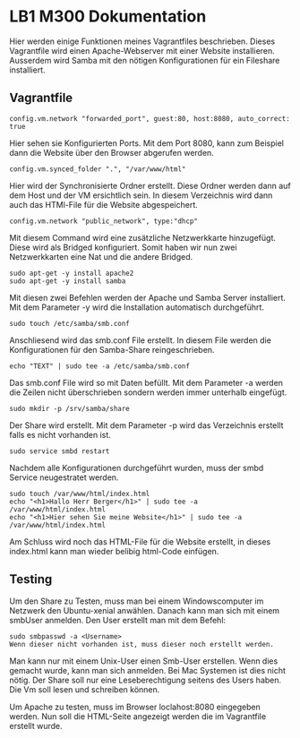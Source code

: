 # LB1 M300 Dokumentation

Hier werden einige Funktionen meines Vagrantfiles beschrieben. Dieses Vagrantfile wird einen Apache-Webserver mit einer Website installieren. Ausserdem wird Samba mit den nötigen Konfigurationen für ein Fileshare installiert.

## Vagrantfile
```
config.vm.network "forwarded_port", guest:80, host:8080, auto_correct: true
```

Hier sehen sie Konfigurierten Ports. Mit dem Port 8080, kann zum Beispiel dann die Website über den Browser abgerufen werden.
```
config.vm.synced_folder ".", "/var/www/html"
```

Hier wird der Synchronisierte Ordner erstellt. Diese Ordner werden dann auf dem Host und der VM ersichtlich sein. In diesem Verzeichnis wird dann auch das HTMl-File für die Website abgespeichert.
```
config.vm.network "public_network", type:"dhcp"
```

Mit diesem Command wird eine zusätzliche Netzwerkkarte hinzugefügt. Diese wird als Bridged konfiguriert. Somit haben wir nun zwei Netzwerkkarten eine Nat und die andere Bridged.
```
sudo apt-get -y install apache2
sudo apt-get -y install samba
```

Mit diesen zwei Befehlen werden der Apache und Samba Server installiert. Mit dem Parameter -y wird die Installation automatisch durchgeführt.
```
sudo touch /etc/samba/smb.conf
```

Anschliesend wird das smb.conf File erstellt. In diesem File werden die Konfigurationen für den Samba-Share reingeschrieben.
```
echo "TEXT" | sudo tee -a /etc/samba/smb.conf
```

Das smb.conf File wird so mit Daten befüllt. Mit dem Parameter -a werden die Zeilen nicht überschrieben sondern werden immer unterhalb eingefügt.
```
sudo mkdir -p /srv/samba/share
```
Der Share wird erstellt. Mit dem Parameter -p wird das Verzeichnis erstellt falls es nicht vorhanden ist.
```
sudo service smbd restart
```

Nachdem alle Konfigurationen durchgeführt wurden, muss der smbd Service neugestratet werden.
```
sudo touch /var/www/html/index.html
echo "<h1>Hallo Herr Berger</h1>" | sudo tee -a /var/www/html/index.html
echo "<h1>Hier sehen Sie meine Website</h1>" | sudo tee -a /var/www/html/index.html
```

Am Schluss wird noch das HTML-File für die Website erstellt, in dieses index.html kann man wieder belibig html-Code einfügen.

## Testing

Um den Share zu Testen, muss man bei einem Windowscomputer im Netzwerk den Ubuntu-xenial anwählen. Danach kann man sich mit einem smbUser anmelden. Den User erstellt man mit dem Befehl:
```
sudo smbpasswd -a <Username>
Wenn dieser nicht vorhanden ist, muss dieser noch erstellt werden.
```
Man kann nur mit einem Unix-User einen Smb-User erstellen. Wenn dies gemacht wurde, kann man sich anmelden. Bei Mac Systemen ist dies nicht nötig. Der Share soll nur eine Leseberechtigung seitens des Users haben. Die Vm soll lesen und schreiben können.

Um Apache zu testen, muss im Browser loclahost:8080 eingegeben werden. Nun soll die HTML-Seite angezeigt werden die im Vagrantfile erstellt wurde.

